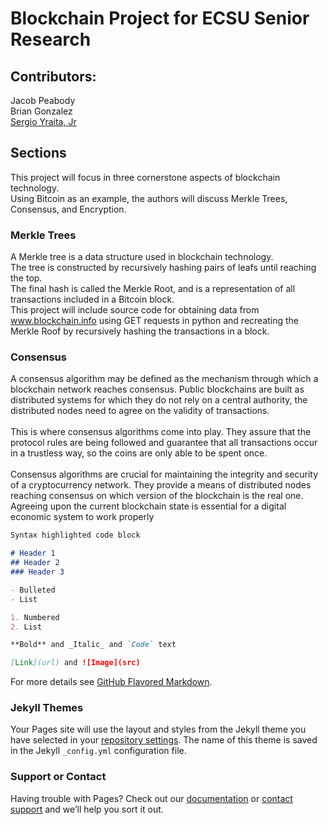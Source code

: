 # Blockchain Project for ECSU Senior Research

## Contributors:
Jacob Peabody <br>
Brian Gonzalez <br>
<a href="https://github.com/power-serge/"> Sergio Yraita, Jr</a><br>

## Sections
This project will focus in three cornerstone aspects of blockchain technology. <br>
Using Bitcoin as an example, the authors will discuss Merkle Trees, Consensus, and Encryption.

### Merkle Trees
A Merkle tree is a data structure used in blockchain technology. <br>
The tree is constructed by recursively hashing pairs of leafs until reaching the top. <br>
The final hash is called the Merkle Root, and is a representation of all transactions included in a Bitcoin block. <br>
This project will include source code for obtaining data from www.blockchain.info using GET requests in python and recreating the Merkle Roof by recursively hashing the transactions in a block.

### Consensus
A consensus algorithm may be defined as the mechanism through which a blockchain network reaches consensus. Public blockchains are built as distributed systems for which they do not rely on a central authority, the distributed nodes need to agree on the validity of transactions. <br>
<br>
This is where consensus algorithms come into play. They assure that the protocol rules are being followed and guarantee that all transactions occur in a trustless way, so the coins are only able to be spent once. <br>
<br>
Consensus algorithms are crucial for maintaining the integrity and security of a cryptocurrency network. They provide a means of distributed nodes reaching consensus on which version of the blockchain is the real one. Agreeing upon the current blockchain state is essential for a digital economic system to work properly


```markdown
Syntax highlighted code block

# Header 1
## Header 2
### Header 3

- Bulleted
- List

1. Numbered
2. List

**Bold** and _Italic_ and `Code` text

[Link](url) and ![Image](src)
```

For more details see [GitHub Flavored Markdown](https://guides.github.com/features/mastering-markdown/).

### Jekyll Themes

Your Pages site will use the layout and styles from the Jekyll theme you have selected in your [repository settings](https://github.com/power-serge/blockchain_project/settings). The name of this theme is saved in the Jekyll `_config.yml` configuration file.

### Support or Contact

Having trouble with Pages? Check out our [documentation](https://help.github.com/categories/github-pages-basics/) or [contact support](https://github.com/contact) and we’ll help you sort it out.
